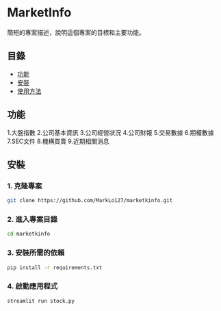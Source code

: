 # MarketInfo

簡短的專案描述，說明這個專案的目標和主要功能。

## 目錄

- [功能](#功能)
- [安裝](#安裝)
- [使用方法](#使用方法)

## 功能

1.大盤指數
2.公司基本資訊
3.公司經營狀況
4.公司財報
5.交易數據
6.期權數據
7.SEC文件
8.機構買賣
9.近期相關消息

## 安裝

### 1. 克隆專案

```bash
git clone https://github.com/MarkLo127/marketkinfo.git
```

### 2. 進入專案目錄
```bash
cd marketkinfo
```
### 3. 安裝所需的依賴
```bash
pip install -r requirements.txt
```
### 4. 啟動應用程式
```bash
streamlit run stock.py
```
